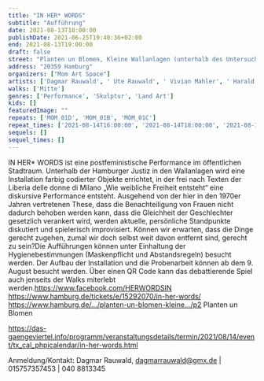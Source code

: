 ```yaml
---
title: "IN HER* WORDS"
subtitle: "Aufführung"
date: 2021-08-13T18:00:00
publishDate: 2021-06-25T19:40:36+02:00
end: 2021-08-13T19:00:00
draft: false
street: "Planten un Blomen, Kleine Wallanlagen (unterhalb des Untersuchungsgefängnisses)"
address: "20359 Hamburg"
organizers: ["Mom Art Space"]
artists: ['Dagmar Rauwald', ' Ute Rauwald', ' Vivian Mahler', ' Harald Kainer', ' Priska Engelhardt', ' Sharon Engelhardt', ' Patrick Will', ' Angelika Kobl', ' Clara Bauer', ' Levin Hofmann']
walks: ['Mitte']
genres: ['Performance', 'Skulptur', 'Land Art']
kids: []
featuredImage: ""
repeats: ['MOM_01D', 'MOM_01B', 'MOM_01C']
repeat_times: ['2021-08-14T16:00:00', '2021-08-14T18:00:00', '2021-08-15T07:00:00']
sequels: []
sequel_times: []
---
```


IN HER\* WORDS ist eine postfeministische Performance im öffentlichen Stadtraum. Unterhalb der Hamburger Justiz in den Wallanlagen wird eine Installation farbig codierter Objekte errichtet, in der frei nach Texten der Liberia delle donne di Milano „Wie weibliche Freiheit entsteht“ eine diskursive Performance entsteht. Ausgehend von der hier in den 1970er Jahren vertretenen These, dass die Benachteiligung von Frauen nicht dadurch behoben werden kann, dass die Gleichheit der Geschlechter gesetzlich verankert wird, werden aktuelle, persönliche Standpunkte diskutiert und spielerisch improvisiert. Können wir erwarten, dass die Dinge gerecht zugehen, zumal wir doch selbst weit davon entfernt sind, gerecht zu sein?Die Aufführungen können unter Einhaltung der Hygienebestimmungen (Maskenpflicht und Abstandsregeln) besucht werden. Der Aufbau der Installation und die Probenarbeit können ab dem 9. August besucht werden. Über einen QR Code kann das debattierende Spiel auch jenseits der Walks miterlebt werden.https://www.facebook.com/HERWORDSIN https://www.hamburg.de/tickets/e/15292070/in-her-words/ https://www.hamburg.de/.../planten-un-blomen-kleine.../p2 Planten un Blomen

https://das-gaengeviertel.info/programm/veranstaltungsdetails/termin/2021/08/14/event/tx_cal_phpicalendar/in-her-words.html

Anmeldung/Kontakt: Dagmar Rauwald, dagmarrauwald@gmx.de | 015757357453 | 040 8813345